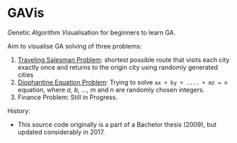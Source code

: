 # GAVis
*G*enetic *A*lgorithm *Vis*ualisation for beginners to learn GA.

Aim to visualise GA solving of three problems:

  1. [Traveling Salesman Problem](https://en.wikipedia.org/wiki/Travelling_salesman_problem): shortest possible route that visits each city exactly once and returns to the origin city using randomly generated cities
  2. [Diophantine Equation Problem](https://en.wikipedia.org/wiki/Diophantine_equation): Trying to solve `ax + by + .... + mz = n` equation, where _a, b, ..., m_ and _n_ are randomly chosen integers.
  3. Finance Problem: Still in Progress.

History:
- This source code originally is a part of a Bachelor thesis (2009), but updated considerably in 2017.

